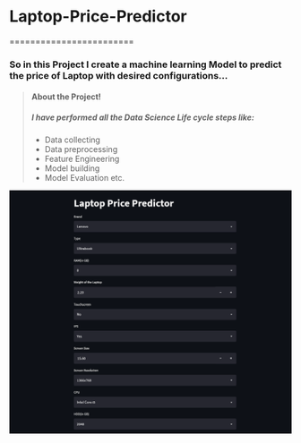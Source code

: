 # Laptop-Price-Predictor
========================
### So in this Project I create a machine learning Model to predict the price of Laptop with desired configurations...


> #### About the Project!
> ##### I have performed all the Data Science Life cycle steps like:
> - Data collecting
> - Data preprocessing
> - Feature Engineering
> - Model building
> - Model Evaluation etc.
 
 
 ![](https://github.com/Abhishek4uh/Laptop-Price-Predictor-/blob/main/image/Project%20image.png)
